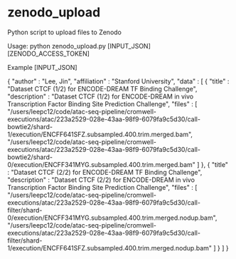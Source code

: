 # zenodo_upload
Python script to upload files to Zenodo

Usage: python zenodo_upload.py [INPUT_JSON] [ZENODO_ACCESS_TOKEN]

Example [INPUT_JSON]

{
    "author" : "Lee, Jin",
    "affiliation" : "Stanford University",
    "data" : [
        {
            "title" : "Dataset CTCF (1/2) for ENCODE-DREAM TF Binding Challenge",
            "description" : "Dataset CTCF (1/2) for ENCODE-DREAM in vivo Transcription Factor Binding Site Prediction Challenge",
            "files" : [
                "/users/leepc12/code/atac-seq-pipeline/cromwell-executions/atac/223a2529-028e-43aa-98f9-6079fa9c5d30/call-bowtie2/shard-1/execution/ENCFF641SFZ.subsampled.400.trim.merged.bam",
                "/users/leepc12/code/atac-seq-pipeline/cromwell-executions/atac/223a2529-028e-43aa-98f9-6079fa9c5d30/call-bowtie2/shard-0/execution/ENCFF341MYG.subsampled.400.trim.merged.bam"
            ]
        },
        {
            "title" : "Dataset CTCF (2/2) for ENCODE-DREAM TF Binding Challenge",
            "description" : "Dataset CTCF (2/2) for ENCODE-DREAM in vivo Transcription Factor Binding Site Prediction Challenge",
            "files" : [
                "/users/leepc12/code/atac-seq-pipeline/cromwell-executions/atac/223a2529-028e-43aa-98f9-6079fa9c5d30/call-filter/shard-0/execution/ENCFF341MYG.subsampled.400.trim.merged.nodup.bam",
                "/users/leepc12/code/atac-seq-pipeline/cromwell-executions/atac/223a2529-028e-43aa-98f9-6079fa9c5d30/call-filter/shard-1/execution/ENCFF641SFZ.subsampled.400.trim.merged.nodup.bam"
            ]
        }
    ]
}

